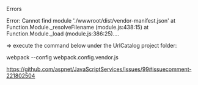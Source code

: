 Errors

Error: Cannot find module './wwwroot/dist/vendor-manifest.json'
at Function.Module._resolveFilename (module.js:438:15)
at Function.Module._load (module.js:386:25)....

=> execute the command below under the UrlCatalog project folder:

webpack --config webpack.config.vendor.js

https://github.com/aspnet/JavaScriptServices/issues/99#issuecomment-221802504